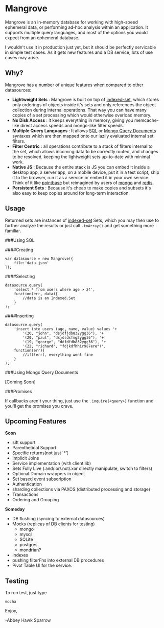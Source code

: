 Mangrove
========
Mangrove is an in-memory database for working with high-speed ephemeral data, or performing ad-hoc analysis within an application. It supports multiple query languages, and most of the options you would expect from an ephemeral database.

I wouldn't use it in production just yet, but it should be perfectly servicable in simple test cases. As it gets new features and a DB service, lots of use cases may arise.

Why?
----
Mangrove has a number of unique features when compared to other datasources:

- **Lightweight Sets** : Mangrove is built on top of [indexed-set](https://www.npmjs.com/package/indexed-set), which stores only orderings of objects inside it's sets and only references the object collection during internal operations. That way you can have many copies of a set processing which would otherwise overload memory.
- **No Disk Access** : It keeps everything in memory, giving you memcache-like direct access speeds and mongo-like filter speeds.
- **Multiple Query Languages** : It allows [SQL](https://en.wikipedia.org/wiki/SQL) or [Mongo Query Documents](https://docs.mongodb.com/manual/crud/) syntaxes which are then mapped onto our lazily evaluated internal set filters.
- **Filter Centric** : all operations contribute to a stack of filters internal to the set, which allows incoming data to be correctly routed, and changes to be resolved, keeping the lightweight sets up-to-date with minimal work.
- **Native JS** : Because the entire stack is JS you can embed it inside a desktop app, a server app, on a mobile device, put it in a test script, ship it to the browser, run it as a service or embed it in your own service. Think of it like [pointbase](https://en.wikipedia.org/wiki/PointBase) but reimagined by users of [mongo](https://www.mongodb.com) and [redis](http://redis.io).
- **Persistent Sets** : Because it's cheap to make copies and subsets it's also easy to keep copies around for long-term interaction.


Usage
-----

Returned sets are instances of [indexed-set](https://www.npmjs.com/package/indexed-set) Sets, which you may then use to further analyze the results or just call `.toArray()` and get something more familiar.

###Using SQL

####Creating

	var datasource = new Mangrove({
		file:'data.json'
	});

####Selecting

	datasource.query(
        'select * from users where age > 24', 
        function(err, data){
            //data is an Indexed.Set
        }
    );

####Inserting

	datasource.query(
        'insert into users (age, name, value) values '+
        	'(20, "john", "dsjdfjdb832ygg36"), '+
        	'(20, "paul", "dsjdsdsfmg2ygg36"), '+
        	'(19, "george", "ddfdfdb832ygg36"), '+
        	'(22, "richard", "fdjkdfhhir987ere")', 
        function(err){
        	//if(!err), everything went fine
        }
    );

###Using Mongo Query Documents

[Coming Soon]

###Promises

If callbacks aren't your thing, just use the `.inquire(<query>)` function and you'll get the promises you crave.

 
 Upcoming Features
 -----------------
 
 **Soon**
 
 - sift support
 - Parenthetical Support
 - Specific returns(not just '*')
 - Implicit Joins
 - Service implementation (with client lib)
 - Sets Fully Live (.and/.or/.not/.xor directly manipulate, switch to filters)
 - Optional Domain wrappers in object
 - Set based event subscription 
 - Authentication
 - sharding collections via PAXOS (distributed processing and storage)
 - Transactions
 - Ordering and Grouping
 
  **Someday**
 
 - DB flushing (syncing to external datasources)
 - Mocks (replicas of DB clients for testing)
 	- mongo
 	- mysql
 	- SQLite
 	- postgres
 	- mondrian?
 - Indexes
 - pushing filterFns into external DB procedures
 - Pivot Table UI for the service.
 
 Testing
 -------
 To run test, just type
 
	mocha
 		
 Enjoy,
 
 -Abbey Hawk Sparrow